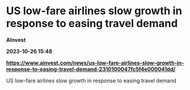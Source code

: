 # US low-fare airlines slow growth in response to easing travel demand
**AInvest**

**2023-10-26 15:48**

**https://www.ainvest.com/news/us-low-fare-airlines-slow-growth-in-response-to-easing-travel-demand-2310100047fc5f4e000041dd/**

US low-fare airlines slow growth in response to easing travel demand
